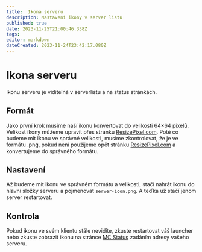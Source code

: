 ```yaml
---
title:  Ikona serveru
description: Nastavení ikony v server listu
published: true
date: 2023-11-25T21:00:46.338Z
tags: 
editor: markdown
dateCreated: 2023-11-24T23:42:17.080Z
---
```


# Ikona serveru

Ikonu serveru je viditelná v serverlistu a na status stránkách.
## Formát
Jako první krok musíme naší ikonu konvertovat do velikosti 64×64 pixelů. Velikost ikony můžeme upravit přes stránku [ResizePixel.com](https://www.resizepixel.com/). Poté co budeme mít ikonu ve správné velikosti, musíme zkontrolovat, že je ve formátu .png, pokud není použijeme opět stránku [ResizePixel.com](https://www.resizepixel.com/) a konvertujeme do správného formátu.

## Nastavení
Až budeme mít ikonu ve správném formátu a velikosti, stačí nahrát ikonu do hlavní složky serveru a pojmenovat `server-icon.png`. A teďka už stačí jenom server restartovat. 

## Kontrola
Pokud ikonu ve svém klientu stále nevidíte, zkuste restartovat váš launcher nebo zkuste zobrazit ikonu na stránce [MC Status](https://mcsrvstat.us/) zadáním adresy vašeho serveru.
